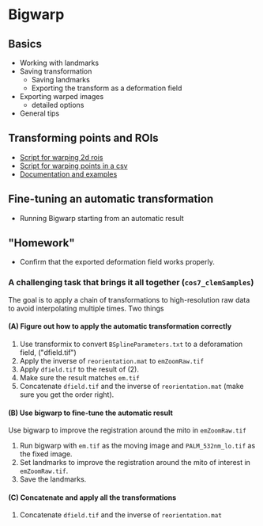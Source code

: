 # Bigwarp

## Basics

* Working with landmarks
* Saving transformation
    * Saving landmarks 
    * Exporting the transform as a deformation field
* Exporting warped images
    * detailed options
* General tips

## Transforming points and ROIs

* [Script for warping 2d rois](https://raw.githubusercontent.com/bogovicj/registrationWorkflows_i2k_2020/main/bigwarp/Apply_Bigwarp_Xfm_IjRoi2d.groovy)
* [Script for warping points in a csv](https://raw.githubusercontent.com/saalfeldlab/bigwarp/master/scripts/Apply_Bigwarp_Xfm_csvPts.groovy)
* [Documentation and examples](https://imagej.net/BigWarp.html#Apply_transforms)

## Fine-tuning an automatic transformation 

* Running Bigwarp starting from an automatic result

## "Homework"

* Confirm that the exported deformation field works properly.

### A challenging task that brings it all together (`cos7_clemSamples`)

The goal is to apply a chain of transformations to high-resolution raw data to avoid interpolating multiple times.
Two things 

#### (A) Figure out how to apply the automatic transformation correctly

1. Use transformix to convert `BSplineParameters.txt` to a deforamation field, ("dfield.tif")
2. Apply the inverse of `reorientation.mat` to `emZoomRaw.tif`
3. Apply `dfield.tif` to the result of (2).
4. Make sure the result matches `em.tif`
5. Concatenate `dfield.tif` and the inverse of `reorientation.mat` (make sure you get the order right).

#### (B) Use bigwarp to fine-tune the automatic result

Use bigwarp to improve the registration around the mito in `emZoomRaw.tif`

1. Run bigwarp with `em.tif` as the moving image and `PALM_532nm_lo.tif` as the fixed image.
2. Set landmarks to improve the registration around the mito of interest in `emZoomRaw.tif`.
3. Save the landmarks.

#### (C) Concatenate and apply all the transformations

1. Concatenate `dfield.tif` and the inverse of `reorientation.mat`

